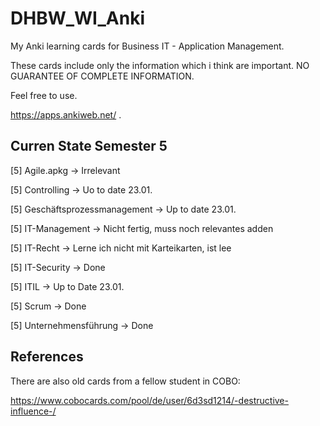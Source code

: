 # DHBW_WI_Anki
My Anki learning cards for Business IT - Application Management.

These cards include only the information which i think are important. 
NO GUARANTEE OF COMPLETE INFORMATION.

Feel free to use. 

https://apps.ankiweb.net/
.

## Curren State Semester 5
[5] Agile.apkg -> Irrelevant

[5] Controlling -> Uo to date 23.01.

[5] Geschäftsprozessmanagement -> Up to date 23.01.

[5] IT-Management -> Nicht fertig, muss noch relevantes adden

[5] IT-Recht -> Lerne ich nicht mit Karteikarten, ist lee

[5] IT-Security -> Done

[5] ITIL -> Up to Date 23.01.

[5] Scrum -> Done

[5] Unternehmensführung -> Done


## References
There are also old cards from a fellow student in COBO: 

https://www.cobocards.com/pool/de/user/6d3sd1214/-destructive-influence-/
